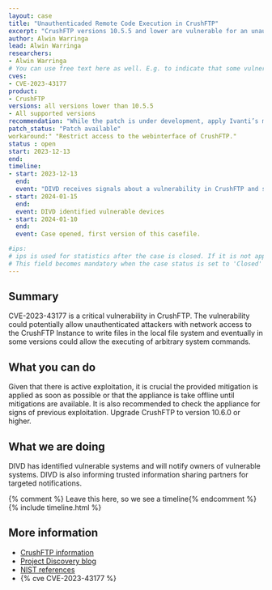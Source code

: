 ```yaml
---
layout: case  
title: "Unauthenticaded Remote Code Execution in CrushFTP"
excerpt: "CrushFTP versions 10.5.5 and lower are vulnerable for an unauthenticated remote code execution vulnerability"
author: Alwin Warringa
lead: Alwin Warringa
researchers:
- Alwin Warringa
# You can use free text here as well. E.g. to indicate that some vulnerabilities don't have CVEs assigned (yet).
cves:
- CVE-2023-43177
product: 
- CrushFTP
versions: all versions lower than 10.5.5
- All supported versions
recommendation: "While the patch is under development, apply Ivanti’s mitigation, or take the appliance offline."
patch_status: "Patch available"
workaround:" "Restrict access to the webinterface of CrushFTP."
status : open
start: 2023-12-13
end: 
timeline:
- start: 2023-12-13
  end:
  event: "DIVD receives signals about a vulnerability in CrushFTP and starts fingerprinting."
- start: 2024-01-15
  end:
  event: DIVD identified vulnerable devices
- start: 2024-01-10
  end:
  event: Case opened, first version of this casefile.

#ips: 
# ips is used for statistics after the case is closed. If it is not applicable, you can set IPs to n/a (e.g. stolen credentials)
# This field becomes mandatory when the case status is set to 'Closed'
---
```

## Summary
CVE-2023-43177 is a critical vulnerability in CrushFTP. The vulnerability could potentially allow unauthenticated attackers with network access to the CrushFTP Instance to write files in the local file system and eventually in some versions could allow the executing of arbitrary system commands. 

## What you can do
Given that there is active exploitation, it is crucial the provided mitigation is applied as soon as possible or that the appliance is take offline until mitigations are available. It is also recommended to check the appliance for signs of previous exploitation. Upgrade CrushFTP to version 10.6.0 or higher. 

## What we are doing
DIVD has identified vulnerable systems and will notify owners of vulnerable systems. DIVD is also informing trusted information sharing partners for targeted notifications.
 
{% comment %}  Leave this here, so we see a timeline{% endcomment %}
{% include timeline.html %}
 
## More information
* [CrushFTP information](https://crushftp.com/crush10wiki/Wiki.jsp?page=Update)
* [Project Discovery blog](https://blog.projectdiscovery.io/crushftp-rce/)
* [NIST references](https://nvd.nist.gov/vuln/detail/CVE-2023-43177)
* {% cve CVE-2023-43177 %}
